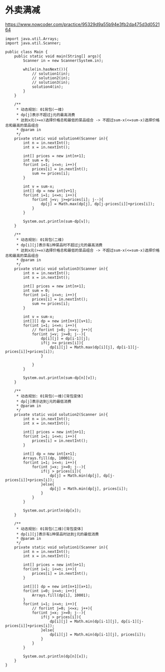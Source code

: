 # 外卖满减
https://www.nowcoder.com/practice/95329d9a55b94e3fb2da475d3d052164

    import java.util.Arrays;
    import java.util.Scanner;
    
    public class Main {
        public static void main(String[] args){
            Scanner in = new Scanner(System.in);
    
            while(in.hasNext()){
                // solution1(in);
                // solution2(in);
                // solution3(in);
                solution4(in);
            }
        }
    
        /**
         * 动态规划: 01背包(一维)
         * dp[j]表示不超过j元的最高消费
         * 达到x元(>=x)选择价格总和最低的菜品组合 -> 不超过sum-x(<=sum-x)选择价格总和最高的菜品组合
         * @param in
         */
        private static void solution4(Scanner in){
            int n = in.nextInt();
            int x = in.nextInt();
    
            int[] prices = new int[n+1];
            int sum = 0;
            for(int i=1; i<=n; i++){
                prices[i] = in.nextInt();
                sum += prices[i];
            }
    
            int v = sum-x;
            int[] dp = new int[v+1];
            for(int i=1; i<=n; i++){
                for(int j=v; j>=prices[i]; j--){
                    dp[j] = Math.max(dp[j], dp[j-prices[i]]+prices[i]);
                }
            }
    
            System.out.println(sum-dp[v]);
        }
    
        /**
         * 动态规划: 01背包(二维)
         * dp[i][j]表示有i种菜品时不超过j元的最高消费
         * 达到x元(>=x)选择价格总和最低的菜品组合 -> 不超过sum-x(<=sum-x)选择价格总和最高的菜品组合
         * @param in
         */
        private static void solution3(Scanner in){
            int n = in.nextInt();
            int x = in.nextInt();
    
            int[] prices = new int[n+1];
            int sum = 0;
            for(int i=1; i<=n; i++){
                prices[i] = in.nextInt();
                sum += prices[i];
            }
    
            int v = sum-x;
            int[][] dp = new int[n+1][v+1];
            for(int i=1; i<=n; i++){
                // for(int j=0; j<=v; j++){
                for(int j=v; j>=0; j--){
                    dp[i][j] = dp[i-1][j];
                    if(j >= prices[i]){
                        dp[i][j] = Math.max(dp[i][j], dp[i-1][j-prices[i]]+prices[i]);
                    }
    
                }
            }
    
            System.out.println(sum-dp[n][v]);
        }
    
        /**
         * 动态规划: 01背包(一维)[背包变体]
         * dp[j]表示达到j元的最低消费
         * @param in
         */
        private static void solution2(Scanner in){
            int n = in.nextInt();
            int x = in.nextInt();
    
            int[] prices = new int[n+1];
            for(int i=1; i<=n; i++){
                prices[i] = in.nextInt();
            }
    
            int[] dp = new int[x+1];
            Arrays.fill(dp, 10001);
            for(int i=1; i<=n; i++){
                for(int j=x; j>=0; j--){
                    if(j > prices[i]){
                        dp[j] = Math.min(dp[j], dp[j-prices[i]]+prices[i]);
                    }else{
                        dp[j] = Math.min(dp[j], prices[i]);
                    }
                }
            }
    
            System.out.println(dp[x]);
        }
    
        /**
         * 动态规划: 01背包(二维)[背包变体]
         * dp[i][j]表示有i种菜品时达到j元的最低消费
         * @param in
         */
        private static void solution1(Scanner in){
            int n = in.nextInt();
            int x = in.nextInt();
    
            int[] prices = new int[n+1];
            for(int i=1; i<=n; i++){
                prices[i] = in.nextInt();
            }
    
            int[][] dp = new int[n+1][x+1];
            for(int i=0; i<=n; i++){
                Arrays.fill(dp[i], 10001);
            }
            for(int i=1; i<=n; i++){
                // for(int j=0; j<=x; j++){
                for(int j=x; j>=0; j--){
                    if(j > prices[i]){
                        dp[i][j] = Math.min(dp[i-1][j], dp[i-1][j-prices[i]]+prices[i]);
                    }else{
                        dp[i][j] = Math.min(dp[i-1][j], prices[i]);
                    }
                }
            }
    
            System.out.println(dp[n][x]);
        }
    }
    

